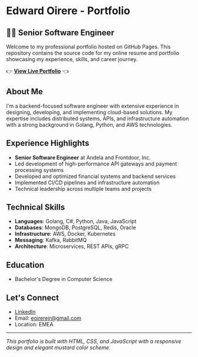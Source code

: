 # Edward Oirere - Portfolio

## 👨‍💻 Senior Software Engineer

Welcome to my professional portfolio hosted on GitHub Pages. This repository contains the source code for my online resume and portfolio showcasing my experience, skills, and career journey.

👉 **[View Live Portfolio](https://codedunes.github.io)** 👈

## About Me

I'm a backend-focused software engineer with extensive experience in designing, developing, and implementing cloud-based solutions. My expertise includes distributed systems, APIs, and infrastructure automation with a strong background in Golang, Python, and AWS technologies.

## Experience Highlights

- **Senior Software Engineer** at Andela and Frontdoor, Inc.
- Led development of high-performance API gateways and payment processing systems
- Developed and optimized financial systems and backend services
- Implemented CI/CD pipelines and infrastructure automation
- Technical leadership across multiple teams and projects

## Technical Skills

- **Languages**: Golang, C#, Python, Java, JavaScript
- **Databases**: MongoDB, PostgreSQL, Redis, Oracle
- **Infrastructure**: AWS, Docker, Kubernetes
- **Messaging**: Kafka, RabbitMQ
- **Architecture**: Microservices, REST APIs, gRPC

## Education

- Bachelor's Degree in Computer Science

## Let's Connect

- [LinkedIn](https://www.linkedin.com/in/oirere-jr/)
- Email: eoirerejr@gmail.com
- Location: EMEA

---

*This portfolio is built with HTML, CSS, and JavaScript with a responsive design and elegant mustard color scheme.* 